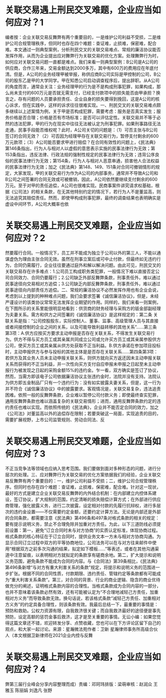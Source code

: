 # 关联交易遇上刑民交叉难题，企业应当如何应对？1

编者按：企业关联交易反舞弊有两个重要目的，一是维护公司利益不受损，二是维护公司合规管理秩序，但同时也存在四个难题：查证难，止损难，保密难，配合难。本文通过一则典型案例，分析刑民交叉的关联交易难点、常规的廉洁协议能否发挥作用，从而为企业提出应对舞弊行为关联交易的优化方案。处理舞弊行为时，如何应对关联交易问题一直都是难点。我们来看一则典型案例：B公司是A公司的供应商，合作三年来，交易金额达到2000多万，其中有600万的费用应在年底付清。但是，A公司的业务经理甲被举报，称供应商B公司实际是甲控制的公司，B公司的股东乙是甲的大学同学。甲在知悉公司启动调查程序后，提出辞职。从A公司的角度而言，通常会关注：业务经理甲的行为是不是构成刑事犯罪，如果构成，那么尚未支付的600万元是否就无需支付，已经支付款项中的损失能否由甲承担？换言之，存有问题的人员要承担责任、企业自身的损失要得到挽回，这是A公司的核心诉求，但在实践中，这样的诉求往往很难实现。一、刑民交叉的关联交易难点颇多继续以上述案情为例，关于甲是否构成犯罪，需要考虑：服务是否真实发生；服务价格是否合理；价格是否有市场标准；是否可以评估定性。关联交易并不等于必然的违法犯罪，甲的行为在现实中往往无法被认定为刑事犯罪。如果刑事路径无法走通，民事手段能否维权呢？此时，A公司关切的问题是：（1）可否主张与B公司签订的合同无效？（2）可否因为经理甲存在关联交易行为，暂停支付剩余的600万元款项；（3）A公司能否要求甲进行赔偿？在合同有效性的问题上，《民法典》第146条指出，行为人与相对人以虚假的意思表示实施的民事法律行为无效；第153条指出，违反法律、行政法规的强制性规定的民事法律行为无效；违背公序良俗的民事法律行为无效；第154条，行为人与相对人恶意串通，损害他人合法权益的民事法律行为无效；加之《民法典》第148、149、151条对合同可撤销情形的规定，大家发现，甲的关联交易行为作为A公司的内部事务，通常并不导致A公司和B公司之间签署的合同无效或可被撤销，因此，A公司依然要继续支付剩余的600万元。至于对甲的责任追偿，A公司也很难实现。民商事案件讲究请求权基础，根据《公司法》的相关条款，在无其他特别约定的情况下，若行为人不是董监高，则无法追究其赔偿责任。然而，即使甲构成刑事犯罪，最终的调查结果也表明确实是虚设中间环节，A公司大概率也依

# 关联交易遇上刑民交叉难题，企业应当如何应对？2

然要履行合同。一般情况下，员工并不能成为独立于公司以外的第三人，不能以通谋虚伪为理由主张合同无效。虽然在刑事立案后或可中止付款，但最终如无违约行为，合同仍需履行，企业往往要通过庭外和解以解决问题。由此可见，刑民交叉的关联交易存在许多难点：1.公司员工构成职务类犯罪，一般情况下难以直接否定公司合同效力、合同仍要履行；2.公司缺乏外部反舞弊条款，刑事责任外，难以通过民事途径向交易相对方追偿；3.公司缺乏内部反舞弊条款，刑事责任外，难以通过民事途径向内部责任方追偿。二、常规的廉洁协议不必然发挥作用也有企业会说，考虑到以上提到的种种难点问题，我们会要求签署《诚信廉洁协议》，但是，未经严谨设计的该类协议常常无法发挥企业期望的作用。同样的，我们来看一则案例，在下图所示的关系里能很明显地看到：供货商的财务经理与采购方的钣金部副经理为夫妻关系。需方和供方之间签署的《诚信廉洁协议》是这样规定的：第二条 关联关系是指：“公司控股股东，实际控制人、董事、监事、高级管理人员与其直接或者间接控制的企业之间的关系，以及可能导致利益转移的其他关系”……第三条第3项：A.供方应按买方要求主动申报是否存在关联关系，不得发生关联交易行为。供方不得与买方员工或其亲属共同成立公司或允许买方员工或其亲属参股供方公司，使买方员工或其亲属从供方处获取不正当利益。B.供方承诺在参加项目投标时，主动申报供方与参与投标的其他主体是是否存在关联关系……第四条第3项：若供方及其业务人员未主动申报关联关系，则供方就向买方返还因未主动申报关联关系而获得的不正当利益，并一次性向买方支付自应申报未申报之日起至未主动申报行为被发现之日起的采购金额15%的违约金。乍一看，双方确实是签订了协议，然而，当需方即该电子公司依据廉洁协议主张违约金时，法院并没有支持。法院认为供方即五金制品厂只有一个违约行为：没有如实披露夫妻关系，但是，这一行为并不符合《诚信廉洁协议》中的披露要求。客观情况是，关联交易复杂，违法追责困难。依照一般的反舞弊条款，企业难以暂停公司付款义务；即使最终查实犯罪，通用反舞弊条款也难以涵盖复杂的关联交易情形；进而，通用反舞弊条款约定的违约责任也难以实现。而依照传统的《民法典》，企业并不能否定合同的效力，加之《公司法》对董监高以外的追偿存在限制；若要突破这一局面，实现追责的目的，需要扩展视野，上市公司监管规则、劳动合同法、反

# 关联交易遇上刑民交叉难题，企业应当如何应对？3

不正当竞争法等领域也应纳入思考范围。我们要做到面对多种形态的问题，进行分层次的处理。三、应对舞弊行为关联交易的优化方案依据我们的经验，企业关联交易反舞弊有两个重要目的：一，维护公司利益不受损；二，维护公司合规管理秩序。但同时也存在四个难题：查证难，止损难，保密难，配合难。针对这一现状，最好的方式是建立企业关联交易反舞弊的内外结合机制：在内部建立内控体系建设，签订协议，扩大规制的范围，约定清晰的损失赔偿计算方式；在外部进行供应商管理，强化披露义务，进行二次披露，设定相对付款的先履行抗辩权，进行多层次的违约金设置——不仅需要约定金额，还要约定计算方法。无论是内部还是外部的合同条款，都需要注意《民法典》第496条和497条对格式条款的相关的规定：要有提示说明义务，禁止不合理免除并加重对方责任。为此，以下三道防线必须提前设置：第一，避免“订立合同时未与对方协商”的实质认定标准，体现协商过程。格式条款的核心特征在于订立合同时，提供业务文本一方未与相对方协商沟通。为显示合同订立过程中双方的平等协商地位，公司法务可以在与对方往来邮件中使用“根据双方之前多次沟通的结果，拟定如下模板……”等表述，或者在其他沟通渠道中注意留痕，以表明相对方就拟定的条款享有磋商余地。第二，扩大提示和说明义务范围，避免条款不能成为合同的内容。与《合同法》第39条相比，《民法典》第496条新增“与对方有重大利害关系的条款”规定，将提示和说明义务的范围进一步扩张。根据不同的合同性质，付款期限、违约责任、管辖约定等条款都有可能成为“重大利害关系条款”。第三，对合同的背景、行业的商业逻辑、隐含的商业优待做充分的阐述，证明格式条款内容的合理性。当格式条款成为合同内容的一部分，也并不意味着该条款必然有效，还有可能被认定为“不合理地减轻己方责任，加重相对方义务”而导致条款无效。换句话说，若该格式条款“减轻己方责任、加重相对方义务”的约定具备合理性，则该条款有效。我最后总结一下，最重要的事情是：预防和救助。公权力资源有限，自我救济很关键；而自我救济最好的途径便是事先预防，设定高额的惩罚金事后救济，这才是至关重要的事情。无讼小编：如果您觉得这篇文章还不错，欢迎转发分享、点赞收藏，您也可以在下方评论区留下自己的观点，和大家一起讨论。来源：星瀚微法苑作者：卫新 星瀚律师事务所高级合伙人（本文根据卫新律师在2021企业内控与反舞

# 关联交易遇上刑民交叉难题，企业应当如何应对？4

弊第三届行业峰会分享内容整理而成）责编：邓珂玮排版：梁萌审核：赵润众 王雅玉 陈丽娟 刘逸凡 张野

